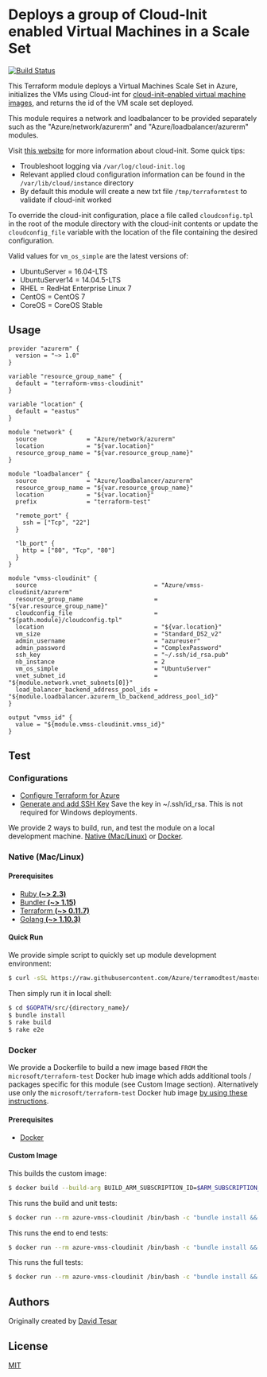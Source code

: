 # Deploys a group of Cloud-Init enabled Virtual Machines in a Scale Set

[![Build Status](https://travis-ci.org/Azure/terraform-vmss-cloudinit.svg?branch=master)](https://travis-ci.org/Azure/terraform-vmss-cloudinit)

This Terraform module deploys a Virtual Machines Scale Set in Azure, initializes the VMs using Cloud-int for [cloud-init-enabled virtual machine images](https://docs.microsoft.com/en-us/azure/virtual-machines/linux/using-cloud-init), and returns the id of the VM scale set deployed.  

This module requires a network and loadbalancer to be provided separately such as the "Azure/network/azurerm" and "Azure/loadbalancer/azurerm" modules.

Visit [this website](http://cloudinit.readthedocs.io/en/latest/index.html) for more information about cloud-init. Some quick tips:
- Troubleshoot logging via `/var/log/cloud-init.log`
- Relevant applied cloud configuration information can be found in the `/var/lib/cloud/instance` directory
- By default this module will create a new txt file `/tmp/terraformtest` to validate if cloud-init worked

To override the cloud-init configuration, place a file called `cloudconfig.tpl` in the root of the module directory with the cloud-init contents or update the `cloudconfig_file` variable with the location of the file containing the desired configuration.

Valid values for `vm_os_simple` are the latest versions of:
- UbuntuServer   = 16.04-LTS
- UbuntuServer14 = 14.04.5-LTS
- RHEL           = RedHat Enterprise Linux 7
- CentOS         = CentOS 7
- CoreOS         = CoreOS Stable

## Usage

```hcl
provider "azurerm" {
  version = "~> 1.0"
}

variable "resource_group_name" {
  default = "terraform-vmss-cloudinit"
}

variable "location" {
  default = "eastus"
}

module "network" {
  source              = "Azure/network/azurerm"
  location            = "${var.location}"
  resource_group_name = "${var.resource_group_name}"
}

module "loadbalancer" {
  source              = "Azure/loadbalancer/azurerm"
  resource_group_name = "${var.resource_group_name}"
  location            = "${var.location}"
  prefix              = "terraform-test"

  "remote_port" {
    ssh = ["Tcp", "22"]
  }

  "lb_port" {
    http = ["80", "Tcp", "80"]
  }
}

module "vmss-cloudinit" {
  source                                 = "Azure/vmss-cloudinit/azurerm"
  resource_group_name                    = "${var.resource_group_name}"
  cloudconfig_file                       = "${path.module}/cloudconfig.tpl"
  location                               = "${var.location}"
  vm_size                                = "Standard_DS2_v2"
  admin_username                         = "azureuser"
  admin_password                         = "ComplexPassword"
  ssh_key                                = "~/.ssh/id_rsa.pub"
  nb_instance                            = 2
  vm_os_simple                           = "UbuntuServer"
  vnet_subnet_id                         = "${module.network.vnet_subnets[0]}"
  load_balancer_backend_address_pool_ids = "${module.loadbalancer.azurerm_lb_backend_address_pool_id}"
}

output "vmss_id" {
  value = "${module.vmss-cloudinit.vmss_id}"
}
```

## Test

### Configurations

- [Configure Terraform for Azure](https://docs.microsoft.com/en-us/azure/virtual-machines/linux/terraform-install-configure)
- [Generate and add SSH Key](https://help.github.com/articles/generating-a-new-ssh-key-and-adding-it-to-the-ssh-agent/) Save the key in ~/.ssh/id_rsa.  This is not required for Windows deployments.

We provide 2 ways to build, run, and test the module on a local development machine.  [Native (Mac/Linux)](#native-maclinux) or [Docker](#docker).

### Native (Mac/Linux)

#### Prerequisites

- [Ruby **(~> 2.3)**](https://www.ruby-lang.org/en/downloads/)
- [Bundler **(~> 1.15)**](https://bundler.io/)
- [Terraform **(~> 0.11.7)**](https://www.terraform.io/downloads.html)
- [Golang **(~> 1.10.3)**](https://golang.org/dl/)

#### Quick Run

We provide simple script to quickly set up module development environment:

```sh
$ curl -sSL https://raw.githubusercontent.com/Azure/terramodtest/master/tool/env_setup.sh | sudo bash
```

Then simply run it in local shell:

```sh
$ cd $GOPATH/src/{directory_name}/
$ bundle install
$ rake build
$ rake e2e
```

### Docker

We provide a Dockerfile to build a new image based `FROM` the `microsoft/terraform-test` Docker hub image which adds additional tools / packages specific for this module (see Custom Image section).  Alternatively use only the `microsoft/terraform-test` Docker hub image [by using these instructions](https://github.com/Azure/terraform-test).

#### Prerequisites

- [Docker](https://www.docker.com/community-edition#/download)

#### Custom Image

This builds the custom image:

```sh
$ docker build --build-arg BUILD_ARM_SUBSCRIPTION_ID=$ARM_SUBSCRIPTION_ID --build-arg BUILD_ARM_CLIENT_ID=$ARM_CLIENT_ID --build-arg BUILD_ARM_CLIENT_SECRET=$ARM_CLIENT_SECRET --build-arg BUILD_ARM_TENANT_ID=$ARM_TENANT_ID -t azure-vmss-cloudinit .
```

This runs the build and unit tests:

```sh
$ docker run --rm azure-vmss-cloudinit /bin/bash -c "bundle install && rake build"
```

This runs the end to end tests:

```sh
$ docker run --rm azure-vmss-cloudinit /bin/bash -c "bundle install && rake e2e"
```

This runs the full tests:

```sh
$ docker run --rm azure-vmss-cloudinit /bin/bash -c "bundle install && rake full"
```

## Authors

Originally created by [David Tesar](http://github.com/dtzar)

## License

[MIT](LICENSE)
